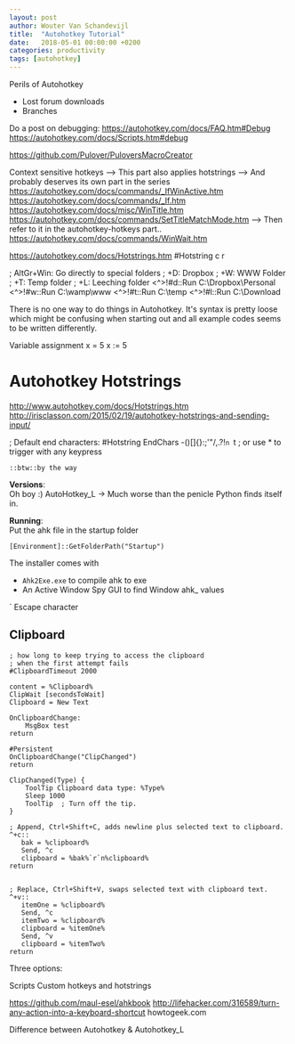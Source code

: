 ```yaml
---
layout: post
author: Wouter Van Schandevijl
title:  "Autohotkey Tutorial"
date:   2018-05-01 00:00:00 +0200
categories: productivity
tags: [autohotkey]
---
```


Perils of Autohotkey
- Lost forum downloads
- Branches


Do a post on debugging:
https://autohotkey.com/docs/FAQ.htm#Debug
https://autohotkey.com/docs/Scripts.htm#debug


https://github.com/Pulover/PuloversMacroCreator


Context sensitive hotkeys
--> This part also applies hotstrings
--> And probably deserves its own part in the series
https://autohotkey.com/docs/commands/_IfWinActive.htm
https://autohotkey.com/docs/commands/_If.htm
https://autohotkey.com/docs/misc/WinTitle.htm
https://autohotkey.com/docs/commands/SetTitleMatchMode.htm
--> Then refer to it in the autohotkey-hotkeys part..
https://autohotkey.com/docs/commands/WinWait.htm


https://autohotkey.com/docs/Hotstrings.htm
#Hotstring c r


; AltGr+Win: Go directly to special folders
; +D: Dropbox
; +W: WWW Folder
; +T: Temp folder
; +L: Leeching folder
<^>!#d::Run C:\Dropbox\Personal
<^>!#w::Run C:\wamp\www
<^>!#t::Run C:\temp
<^>!#l::Run C:\Download


There is no one way to do things in Autohotkey.
It's syntax is pretty loose which might be confusing when starting out
and all example codes seems to be written differently.

Variable assignment
x = 5
x := 5


Autohotkey Hotstrings
=====================
http://www.autohotkey.com/docs/Hotstrings.htm
http://irisclasson.com/2015/02/19/autohotkey-hotstrings-and-sending-input/

; Default end characters:
#Hotstring EndChars -()[]{}:;'"/\,.?!`n `t
; or use * to trigger with any keypress


```
::btw::by the way
```


<!--more-->

**Versions**:  
Oh boy :)
AutoHotkey_L
-> Much worse than the penicle Python finds itself in.


**Running**:  
Put the ahk file in the startup folder
```
[Environment]::GetFolderPath("Startup")
```

The installer comes with
- `Ahk2Exe.exe` to compile ahk to exe
- An Active Window Spy GUI to find Window ahk_ values



` Escape character


Clipboard
---------


```autohotkey
; how long to keep trying to access the clipboard
; when the first attempt fails
#ClipboardTimeout 2000

content = %Clipboard%
ClipWait [secondsToWait]
Clipboard = New Text

OnClipboardChange:
	MsgBox test
return

#Persistent
OnClipboardChange("ClipChanged")
return

ClipChanged(Type) {
    ToolTip Clipboard data type: %Type%
    Sleep 1000
    ToolTip  ; Turn off the tip.
}

; Append, Ctrl+Shift+C, adds newline plus selected text to clipboard.
^+c::
   bak = %clipboard%
   Send, ^c
   clipboard = %bak%`r`n%clipboard%
return


; Replace, Ctrl+Shift+V, swaps selected text with clipboard text.
^+v::
   itemOne = %clipboard%
   Send, ^c
   itemTwo = %clipboard%
   clipboard = %itemOne%
   Send, ^v
   clipboard = %itemTwo%
return
```



Three options:  

Scripts 
Custom hotkeys 
and hotstrings




https://github.com/maul-esel/ahkbook
http://lifehacker.com/316589/turn-any-action-into-a-keyboard-shortcut
howtogeek.com




Difference between Autohotkey &amp; Autohotkey_L


